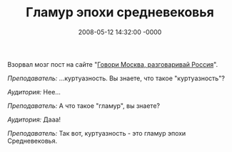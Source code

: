 ﻿---
layout: post
title:  "Гламур эпохи средневековья"
date: 2008-05-12 14:32:00 -0000
tags: blog
---

Взорвал мозг пост на сайте "[Говори Москва, разговаривай Россия](http://overheard.ru/list/47f67adda592e/)".

*Преподаватель:* ...куртуазность. Вы знаете, что такое "куртуазность"?

*Аудитория:* Нее...

*Преподаватель:* А что такое "гламур", вы знаете?

*Аудитория:* Дааа!

*Преподаватель:* Так вот, куртуазность - это гламур эпохи Средневековья.